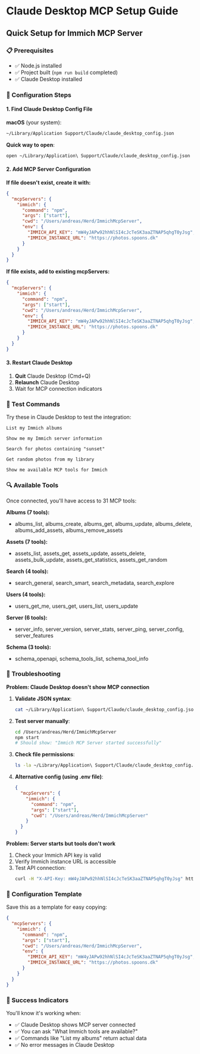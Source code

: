 # Claude Desktop MCP Setup Guide

## Quick Setup for Immich MCP Server

### 📋 Prerequisites
- ✅ Node.js installed
- ✅ Project built (`npm run build` completed)
- ✅ Claude Desktop installed

### 🔧 Configuration Steps

#### 1. Find Claude Desktop Config File

**macOS** (your system):
```bash
~/Library/Application Support/Claude/claude_desktop_config.json
```

**Quick way to open**:
```bash
open ~/Library/Application\ Support/Claude/claude_desktop_config.json
```

#### 2. Add MCP Server Configuration

**If file doesn't exist, create it with:**
```json
{
  "mcpServers": {
    "immich": {
      "command": "npm",
      "args": ["start"],
      "cwd": "/Users/andreas/Herd/ImmichMcpServer",
      "env": {
        "IMMICH_API_KEY": "mW4yJAPw92hhNlSI4cJcTeSK3aaZTNAP5qhgT0yJsg",
        "IMMICH_INSTANCE_URL": "https://photos.spoons.dk"
      }
    }
  }
}
```

**If file exists, add to existing mcpServers:**
```json
{
  "mcpServers": {
    "immich": {
      "command": "npm",
      "args": ["start"], 
      "cwd": "/Users/andreas/Herd/ImmichMcpServer",
      "env": {
        "IMMICH_API_KEY": "mW4yJAPw92hhNlSI4cJcTeSK3aaZTNAP5qhgT0yJsg",
        "IMMICH_INSTANCE_URL": "https://photos.spoons.dk"
      }
    }
  }
}
```

#### 3. Restart Claude Desktop
1. **Quit** Claude Desktop (Cmd+Q)
2. **Relaunch** Claude Desktop
3. Wait for MCP connection indicators

### 🧪 Test Commands

Try these in Claude Desktop to test the integration:

```
List my Immich albums
```

```
Show me my Immich server information
```

```
Search for photos containing "sunset"
```

```
Get random photos from my library
```

```
Show me available MCP tools for Immich
```

### 🔍 Available Tools

Once connected, you'll have access to 31 MCP tools:

**Albums (7 tools):**
- albums_list, albums_create, albums_get, albums_update, albums_delete, albums_add_assets, albums_remove_assets

**Assets (7 tools):**
- assets_list, assets_get, assets_update, assets_delete, assets_bulk_update, assets_get_statistics, assets_get_random

**Search (4 tools):**
- search_general, search_smart, search_metadata, search_explore

**Users (4 tools):**
- users_get_me, users_get, users_list, users_update

**Server (6 tools):**
- server_info, server_version, server_stats, server_ping, server_config, server_features

**Schema (3 tools):**
- schema_openapi, schema_tools_list, schema_tool_info

### 🚨 Troubleshooting

**Problem: Claude Desktop doesn't show MCP connection**

1. **Validate JSON syntax**:
   ```bash
   cat ~/Library/Application\ Support/Claude/claude_desktop_config.json | jq .
   ```

2. **Test server manually**:
   ```bash
   cd /Users/andreas/Herd/ImmichMcpServer
   npm start
   # Should show: "Immich MCP Server started successfully"
   ```

3. **Check file permissions**:
   ```bash
   ls -la ~/Library/Application\ Support/Claude/claude_desktop_config.json
   ```

4. **Alternative config (using .env file)**:
   ```json
   {
     "mcpServers": {
       "immich": {
         "command": "npm",
         "args": ["start"],
         "cwd": "/Users/andreas/Herd/ImmichMcpServer"
       }
     }
   }
   ```

**Problem: Server starts but tools don't work**

1. Check your Immich API key is valid
2. Verify Immich instance URL is accessible
3. Test API connection:
   ```bash
   curl -H "X-API-Key: mW4yJAPw92hhNlSI4cJcTeSK3aaZTNAP5qhgT0yJsg" https://photos.spoons.dk/api/users/me
   ```

### 📝 Configuration Template

Save this as a template for easy copying:

```json
{
  "mcpServers": {
    "immich": {
      "command": "npm",
      "args": ["start"],
      "cwd": "/Users/andreas/Herd/ImmichMcpServer",
      "env": {
        "IMMICH_API_KEY": "mW4yJAPw92hhNlSI4cJcTeSK3aaZTNAP5qhgT0yJsg",
        "IMMICH_INSTANCE_URL": "https://photos.spoons.dk"
      }
    }
  }
}
```

### 🎯 Success Indicators

You'll know it's working when:
- ✅ Claude Desktop shows MCP server connected
- ✅ You can ask "What Immich tools are available?"
- ✅ Commands like "List my albums" return actual data
- ✅ No error messages in Claude Desktop